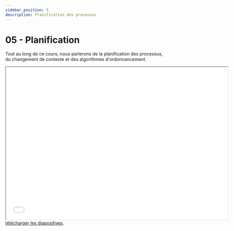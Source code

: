 ```yaml
---
sidebar_position: 5
description: Planification des processus
---
```


# 05 - Planification

Tout au long de ce cours, nous parlerons de la planification des processus, du changement de contexte et des algorithmes d'ordonnancement.

<iframe src="/cours/sde2_5.pdf" loading="lazy" width="700" height="480">
    Impossible d'afficher le fichier pdf, vous pouvez 
    <a href="/cours/sde2_5.pdf">télécharger les diapositives</a>.
</iframe>
<a href="/cours/sde2_5.pdf">télécharger les diapositives</a>.
